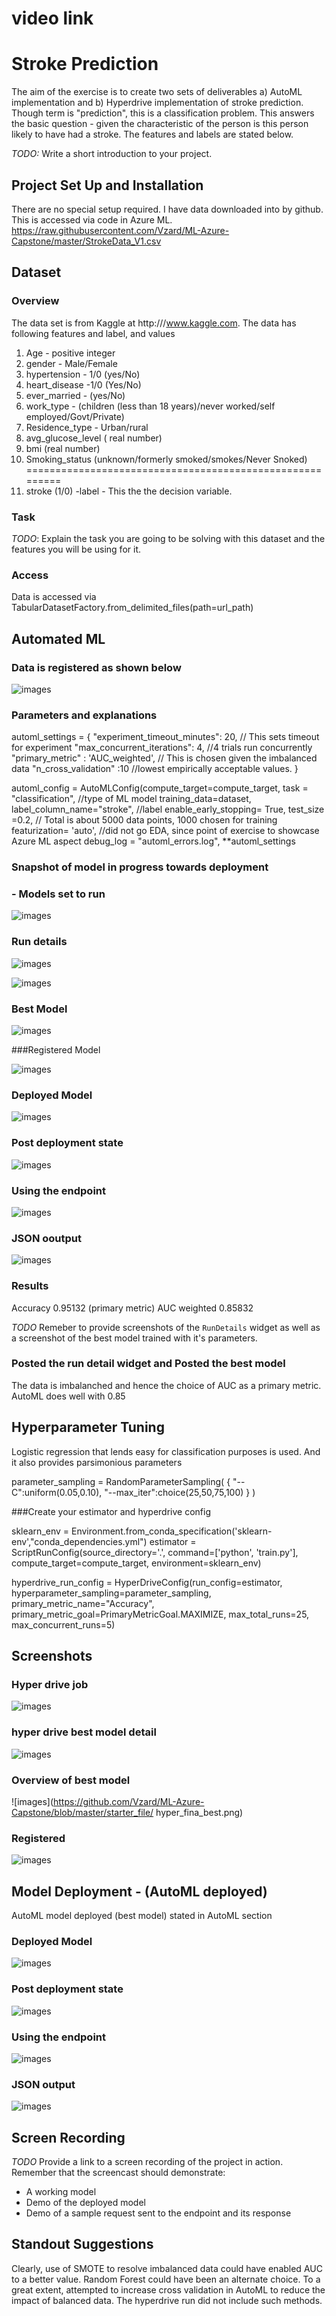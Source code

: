 # video link


# Stroke Prediction 

The aim of the exercise is to create two sets of deliverables a) AutoML implementation  and b) Hyperdrive implementation of stroke prediction. 
Though term is "prediction", this is a classification problem. This answers the basic question - given the characteristic of the person
is this person likely to have had a stroke. The features and labels are stated below. 

*TODO:* Write a short introduction to your project.

## Project Set Up and Installation

There are no special setup required. I have data downloaded into by github. This is accessed via code in Azure ML. 
https://raw.githubusercontent.com/Vzard/ML-Azure-Capstone/master/StrokeData_V1.csv

## Dataset

### Overview
The data set is from Kaggle at http:///www.kaggle.com. The data has following features and label, and values

1. Age - positive integer
2. gender	 - Male/Female
3. hypertension	 - 1/0 (yes/No)
4. heart_disease	 -1/0 (Yes/No)
5. ever_married	- (yes/No)
6. work_type	- (children (less than 18 years)/never worked/self employed/Govt/Private)
7. Residence_type	- Urban/rural
8. avg_glucose_level	( real number)
9. bmi	(real number)
10. Smoking_status	(unknown/formerly smoked/smokes/Never Snoked)
=========================================================
12. stroke (1/0) -label - This the the decision variable. 
 
### Task
*TODO*: Explain the task you are going to be solving with this dataset and the features you will be using for it.

### Access

Data is accessed via TabularDatasetFactory.from_delimited_files(path=url_path)

## Automated ML

### Data is registered as shown below

![images](https://github.com/Vzard/ML-Azure-Capstone/blob/master/starter_file/registerdata.png)

### Parameters and explanations

automl_settings = {
    "experiment_timeout_minutes": 20,  // This sets timeout for experiment
    "max_concurrent_iterations": 4,  //4 trials run concurrently
    "primary_metric" : 'AUC_weighted', // This is chosen given the imbalanced data
    "n_cross_validation" :10  //lowest empirically acceptable values. 
}
 
automl_config = AutoMLConfig(compute_target=compute_target,
                             task = "classification",  //type of ML model
                             training_data=dataset,
                             label_column_name="stroke",  //label
                             enable_early_stopping= True,
                             test_size =0.2,  // Total is about 5000 data points, 1000 chosen for training
                             featurization= 'auto',  //did not go EDA, since point of exercise to showcase Azure ML aspect
                             debug_log = "automl_errors.log",
                             **automl_settings

###  Snapshot of model in progress towards deployment

### - Models set to run
![images](https://github.com/Vzard/ML-Azure-Capstone/blob/master/starter_file/Models_running.png)

### Run details
![images](https://github.com/Vzard/ML-Azure-Capstone/blob/master/starter_file/rundetails.png)

![images](https://github.com/Vzard/ML-Azure-Capstone/blob/master/starter_file/rundetails_2.png)

### Best Model

![images](https://github.com/Vzard/ML-Azure-Capstone/blob/master/starter_file/best_model.png)

###Registered Model

![images](https://github.com/Vzard/ML-Azure-Capstone/blob/master/starter_file/new_registered_model.png)

### Deployed Model
![images](https://github.com/Vzard/ML-Azure-Capstone/blob/master/starter_file/newmodel_deployed.png)

### Post deployment state
![images](https://github.com/Vzard/ML-Azure-Capstone/blob/master/starter_file/post_dep_state.png)

### Using the endpoint
![images](https://github.com/Vzard/ML-Azure-Capstone/blob/master/starter_file/using_the_service.png)

### JSON ooutput
![images](https://github.com/Vzard/ML-Azure-Capstone/blob/master/starter_file/jsonputput.png)

### Results

Accuracy
0.95132
(primary metric)
AUC weighted
0.85832

*TODO* Remeber to provide screenshots of the `RunDetails` widget as well as a screenshot of the best model trained with it's parameters.
### Posted the run detail widget and Posted the best model

The data is imbalanched and hence the choice of AUC as a primary metric.  AutoML does well with 0.85
## Hyperparameter Tuning

Logistic regression that lends easy for classification purposes is used. And it also provides parsimonious parameters

parameter_sampling = RandomParameterSampling(
                    {
                        "--C":uniform(0.05,0.10),
                        "--max_iter":choice(25,50,75,100) 
                    }
)

###Create your estimator and hyperdrive config

sklearn_env = Environment.from_conda_specification('sklearn-env',"conda_dependencies.yml")
estimator = ScriptRunConfig(source_directory='.',
                            command=['python', 'train.py'],
                            compute_target=compute_target,
                            environment=sklearn_env)

hyperdrive_run_config = HyperDriveConfig(run_config=estimator,
                                         hyperparameter_sampling=parameter_sampling,
                                         primary_metric_name="Accuracy",
                                         primary_metric_goal=PrimaryMetricGoal.MAXIMIZE,
                                         max_total_runs=25,
                                         max_concurrent_runs=5)


## Screenshots
### Hyper drive job

![images](https://github.com/Vzard/ML-Azure-Capstone/blob/master/starter_file/hyper_drive_job.png)

### hyper drive best model detail
![images](https://github.com/Vzard/ML-Azure-Capstone/blob/master/starter_file/best_model_detail.png)

### Overview of best model
![images](https://github.com/Vzard/ML-Azure-Capstone/blob/master/starter_file/ hyper_fina_best.png)

### Registered

![images](https://github.com/Vzard/ML-Azure-Capstone/blob/master/starter_file/hyper_drive_register.png)

## Model Deployment - (AutoML deployed)
AutoML model deployed (best model) stated in AutoML section

### Deployed Model
![images](https://github.com/Vzard/ML-Azure-Capstone/blob/master/starter_file/newmodel_deployed.png)

### Post deployment state
![images](https://github.com/Vzard/ML-Azure-Capstone/blob/master/starter_file/post_dep_state.png)

### Using the endpoint
![images](https://github.com/Vzard/ML-Azure-Capstone/blob/master/starter_file/using_the_service.png)

### JSON output
![images](https://github.com/Vzard/ML-Azure-Capstone/blob/master/starter_file/jsonputput.png)

## Screen Recording
*TODO* Provide a link to a screen recording of the project in action. Remember that the screencast should demonstrate:
- A working model
- Demo of the deployed  model
- Demo of a sample request sent to the endpoint and its response

## Standout Suggestions
Clearly, use of SMOTE to resolve imbalanced data could have enabled AUC to a better value. Random Forest could have been an alternate choice. To a great extent, attempted to increase cross validation in AutoML to reduce the impact of balanced data. The hyperdrive run did not include such methods. 
